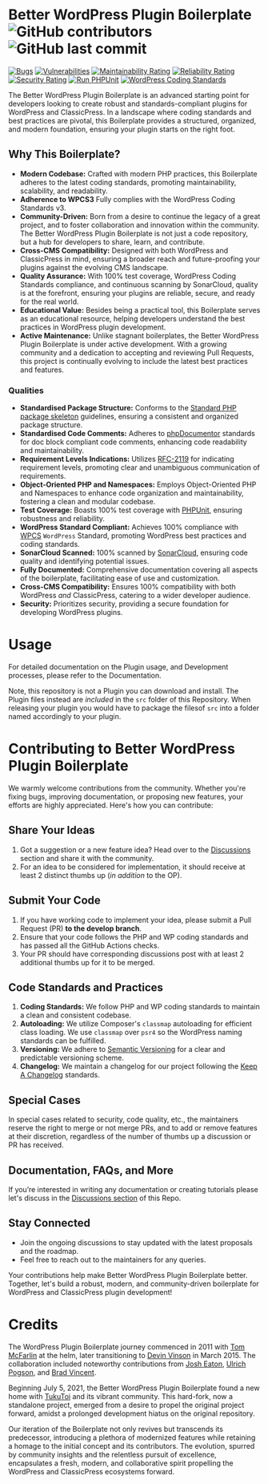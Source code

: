 # Better WordPress Plugin Boilerplate ![GitHub contributors](https://img.shields.io/github/contributors/TukuToi/better-wp-plugin-boilerplate) ![GitHub last commit](https://img.shields.io/github/last-commit/TukuToi/better-wp-plugin-boilerplate)
[![Bugs](https://sonarcloud.io/api/project_badges/measure?project=TukuToi_better-wp-plugin-boilerplate&metric=bugs)](https://sonarcloud.io/dashboard?id=TukuToi_better-wp-plugin-boilerplate) [![Vulnerabilities](https://sonarcloud.io/api/project_badges/measure?project=TukuToi_better-wp-plugin-boilerplate&metric=vulnerabilities)](https://sonarcloud.io/dashboard?id=TukuToi_better-wp-plugin-boilerplate) [![Maintainability Rating](https://sonarcloud.io/api/project_badges/measure?project=TukuToi_better-wp-plugin-boilerplate&metric=sqale_rating)](https://sonarcloud.io/dashboard?id=TukuToi_better-wp-plugin-boilerplate) [![Reliability Rating](https://sonarcloud.io/api/project_badges/measure?project=TukuToi_better-wp-plugin-boilerplate&metric=reliability_rating)](https://sonarcloud.io/dashboard?id=TukuToi_better-wp-plugin-boilerplate) [![Security Rating](https://sonarcloud.io/api/project_badges/measure?project=TukuToi_better-wp-plugin-boilerplate&metric=security_rating)](https://sonarcloud.io/dashboard?id=TukuToi_better-wp-plugin-boilerplate) [![Run PHPUnit](https://github.com/TukuToi/better-wp-plugin-boilerplate/actions/workflows/phpunit.yml/badge.svg)](https://github.com/TukuToi/better-wp-plugin-boilerplate/actions/workflows/phpunit.yml) [![WordPress Coding Standards](https://github.com/TukuToi/better-wp-plugin-boilerplate/actions/workflows/wpcs.yml/badge.svg)](https://github.com/TukuToi/better-wp-plugin-boilerplate/actions/workflows/wpcs.yml)

The Better WordPress Plugin Boilerplate is an advanced starting point for developers looking to create robust and standards-compliant plugins for WordPress and ClassicPress. In a landscape where coding standards and best practices are pivotal, this Boilerplate provides a structured, organized, and modern foundation, ensuring your plugin starts on the right foot.

## Why This Boilerplate?

- **Modern Codebase:** Crafted with modern PHP practices, this Boilerplate adheres to the latest coding standards, promoting maintainability, scalability, and readability.
- **Adherence to WPCS3** Fully complies with the WordPress Coding Standards v3.
- **Community-Driven:** Born from a desire to continue the legacy of a great project, and to foster collaboration and innovation within the community. The Better WordPress Plugin Boilerplate is not just a code repository, but a hub for developers to share, learn, and contribute.
- **Cross-CMS Compatibility:** Designed with both WordPress and ClassicPress in mind, ensuring a broader reach and future-proofing your plugins against the evolving CMS landscape.
- **Quality Assurance:** With 100% test coverage, WordPress Coding Standards compliance, and continuous scanning by SonarCloud, quality is at the forefront, ensuring your plugins are reliable, secure, and ready for the real world.
- **Educational Value:** Besides being a practical tool, this Boilerplate serves as an educational resource, helping developers understand the best practices in WordPress plugin development.
- **Active Maintenance:** Unlike stagnant boilerplates, the Better WordPress Plugin Boilerplate is under active development. With a growing community and a dedication to accepting and reviewing Pull Requests, this project is continually evolving to include the latest best practices and features.

### Qualities

- **Standardised Package Structure:** Conforms to the [Standard PHP package skeleton](https://github.com/php-pds/skeleton) guidelines, ensuring a consistent and organized package structure.
- **Standardised Code Comments:** Adheres to [phpDocumentor](https://docs.phpdoc.org/guide/guides/docblocks.html) standards for doc block compliant code comments, enhancing code readability and maintainability.
- **Requirement Levels Indications:** Utilizes [RFC-2119](https://datatracker.ietf.org/doc/html/rfc2119) for indicating requirement levels, promoting clear and unambiguous communication of requirements.
- **Object-Oriented PHP and Namespaces:** Employs Object-Oriented PHP and Namespaces to enhance code organization and maintainability, fostering a clean and modular codebase.
- **Test Coverage:** Boasts 100% test coverage with [PHPUnit](https://phpunit.de), ensuring robustness and reliability.
- **WordPress Standard Compliant:** Achieves 100% compliance with [WPCS](https://github.com/WordPress/WordPress-Coding-Standards) `WordPress` Standard, promoting WordPress best practices and coding standards.
- **SonarCloud Scanned:** 100% scanned by [SonarCloud](https://sonarcloud.io/projects), ensuring code quality and identifying potential issues.
- **Fully Documented:** Comprehensive documentation covering all aspects of the boilerplate, facilitating ease of use and customization.
- **Cross-CMS Compatibility:** Ensures 100% compatibility with both WordPress _and_ ClassicPress, catering to a wider developer audience.
- **Security:** Prioritizes security, providing a secure foundation for developing WordPress plugins.

# Usage

For detailed documentation on the Plugin usage, and Development processes, please refer to the Documentation.

Note, this repository is not a Plugin you can download and install. The Plugin files instead are _included_ in the `src` folder of this Repository. When releasing your plugin you would have to package the filesof `src` into a folder named accordingly to your plugin.

# Contributing to Better WordPress Plugin Boilerplate

We warmly welcome contributions from the community. Whether you're fixing bugs, improving documentation, or proposing new features, your efforts are highly appreciated. Here's how you can contribute:

## Share Your Ideas

1. Got a suggestion or a new feature idea? Head over to the [Discussions](https://github.com/TukuToi/better-wp-plugin-boilerplate/discussions) section and share it with the community.
2. For an idea to be considered for implementation, it should receive at least 2 distinct thumbs up (*in addition* to the OP).
   
## Submit Your Code

1. If you have working code to implement your idea, please submit a Pull Request (PR) **to the develop branch**.
2. Ensure that your code follows the PHP and WP coding standards and has passed all the GitHub Actions checks.
3. Your PR should have corresponding discussions post with at least 2 additional thumbs up for it to be merged.

## Code Standards and Practices

1. **Coding Standards:** We follow PHP and WP coding standards to maintain a clean and consistent codebase.
2. **Autoloading:** We utilize Composer's `classmap` autoloading for efficient class loading. We use `classmap` over `psr4` so the WordPress naming standards can be fulfilled.
3. **Versioning:** We adhere to [Semantic Versioning](https://semver.org/) for a clear and predictable versioning scheme.
4. **Changelog:** We maintain a changelog for our project following the [Keep A Changelog](https://keepachangelog.com/en/1.0.0/) standards.

## Special Cases

In special cases related to security, code quality, etc., the maintainers reserve the right to merge or not merge PRs, and to add or remove features at their discretion, regardless of the number of thumbs up a discussion or PR has received.

## Documentation, FAQs, and More

If you’re interested in writing any documentation or creating tutorials please let's discuss in the [Discussions section](https://github.com/TukuToi/better-wp-plugin-boilerplate/discussions) of this Repo.

## Stay Connected

- Join the ongoing discussions to stay updated with the latest proposals and the roadmap.
- Feel free to reach out to the maintainers for any queries.

Your contributions help make Better WordPress Plugin Boilerplate better. Together, let's build a robust, modern, and community-driven boilerplate for WordPress and ClassicPress plugin development!

# Credits

The WordPress Plugin Boilerplate journey commenced in 2011 with [Tom McFarlin](https://twitter.com/tommcfarlin/) at the helm, later transitioning to [Devin Vinson](https://github.com/DevinVinson) in March 2015. The collaboration included noteworthy contributions from [Josh Eaton](https://twitter.com/jjeaton), [Ulrich Pogson](https://twitter.com/grapplerulrich), and [Brad Vincent](https://twitter.com/themergency).

Beginning July 5, 2021, the Better WordPress Plugin Boilerplate found a new home with [TukuToi](https://www.tukutoi.com/) and its vibrant community. This hard-fork, now a standalone project, emerged from a desire to propel the original project forward, amidst a prolonged development hiatus on the original repository.

Our iteration of the Boilerplate not only revives but transcends its predecessor, introducing a plethora of modernized features while retaining a homage to the initial concept and its contributors. The evolution, spurred by community insights and the relentless pursuit of excellence, encapsulates a fresh, modern, and collaborative spirit propelling the WordPress and ClassicPress ecosystems forward.
